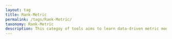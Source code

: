 ```yaml
---
layout: tag
title: Rank-Metric
permalink: /tags/Rank-Metric/
taxonomy: Rank-Metric
description: This categoy of tools aims to learn data-driven metric models for the purpose of recommendation or ranking. 
---
```

